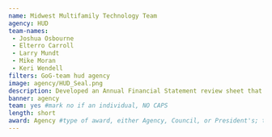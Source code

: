 ```yaml
---
name: Midwest Multifamily Technology Team
agency: HUD
team-names:
 - Joshua Osbourne
 - Elterro Carroll
 - Larry Mundt
 - Mike Moran
 - Keri Wendell
filters: GoG-team hud agency
image: agency/HUD_Seal.png
description: Developed an Annual Financial Statement review sheet that has generated over $250,000 man-hour cost savings per year per region. The tools they built standardize how work is completed, give staff access to vital information in an easy-to-use format, promote efficiency, and utilize data that was not previously available.
banner: agency
team: yes #mark no if an individual, NO CAPS
length: short
award: Agency #type of award, either Agency, Council, or President's; this is case sensitive so make sure to match the options listed exactly. This section generates the format of the card
---
```

